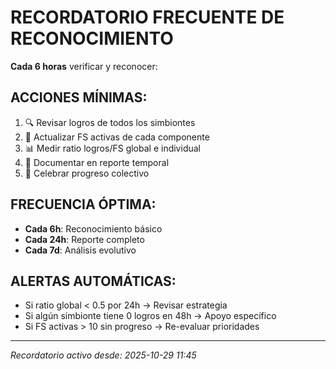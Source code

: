 ﻿# RECORDATORIO FRECUENTE DE RECONOCIMIENTO
**Cada 6 horas** verificar y reconocer:

## ACCIONES MÍNIMAS:
1. 🔍 Revisar logros de todos los simbiontes
2. 🎯 Actualizar FS activas de cada componente  
3. 📊 Medir ratio logros/FS global e individual
4. 📝 Documentar en reporte temporal
5. 🌸 Celebrar progreso colectivo

## FRECUENCIA ÓPTIMA:
- **Cada 6h**: Reconocimiento básico
- **Cada 24h**: Reporte completo
- **Cada 7d**: Análisis evolutivo

## ALERTAS AUTOMÁTICAS:
- Si ratio global < 0.5 por 24h → Revisar estrategia
- Si algún simbionte tiene 0 logros en 48h → Apoyo específico
- Si FS activas > 10 sin progreso → Re-evaluar prioridades

---
*Recordatorio activo desde: 2025-10-29 11:45*
